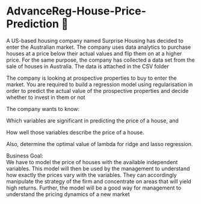 # AdvanceReg-House-Price-Prediction 🏡

A US-based housing company named Surprise Housing has decided to enter the Australian market. The company uses data analytics to purchase houses at a price below their actual values and flip them on at a higher price. For the same purpose, the company has collected a data set from the sale of houses in Australia. The data is attached in the CSV folder <br/>

The company is looking at prospective properties to buy to enter the market. You are required to build a regression model using regularisation in order to predict the actual value of the prospective properties and decide whether to invest in them or not<br/>

The company wants to know:<br/>

Which variables are significant in predicting the price of a house, and<br/>

How well those variables describe the price of a house.<br/>

Also, determine the optimal value of lambda for ridge and lasso regression.<br/>

 

Business Goal: <br/>
We have to model the price of houses with the available independent variables. This model will then be used by the management to understand how exactly the prices vary with the variables. They can accordingly manipulate the strategy of the firm and concentrate on areas that will yield high returns. Further, the model will be a good way for management to understand the pricing dynamics of a new market
